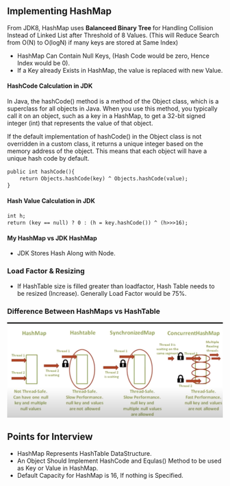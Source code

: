 <h2> Implementing HashMap </h2>

From JDK8, HashMap uses <b> Balanceed Binary Tree </b> for Handling Collision Instead of Linked List after
Threshold of 8 Values. (This will Reduce Search from O(N) to O(logN) if many keys are stored at Same Index)

* HashMap Can Contain Null Keys, (Hash Code would be zero, Hence Index would be 0).
* If a Key already Exists in HashMap, the value is replaced with new Value.

<h4> HashCode Calculation in JDK </h4>
In Java, the hashCode() method is a method of the Object class, which is a superclass for all objects in Java. When you use this method, you typically call it on an object, such as a key in a HashMap, to get a 32-bit signed integer (int) that represents the value of that object.

If the default implementation of hashCode() in the Object class is not overridden in a custom class, it returns a unique integer based on the memory address of the object. This means that each object will have a unique hash code by default.

```
public int hashCode(){
    return Objects.hashCode(key) ^ Objects.hashCode(value);
}
```

<h4> Hash Value Calculation in JDK </h4>

```
int h;
return (key == null) ? 0 : (h = key.hashCode()) ^ (h>>>16);
```

<h4> My HashMap vs JDK HashMap</h4>

* JDK Stores Hash Along with Node.

<h3> Load Factor & Resizing </h3>

* If HashTable size is filled greater than loadfactor, Hash Table needs to be resized (Increase). Generally Load Factor would be 75%.

<h3> Difference Between HashMaps vs HashTable </h3>

![Differences](Images/Differences.png)

<h2> Points for Interview </h2>

* HashMap Represents HashTable DataStructure.
* An Object Should Implement HashCode and Equlas() Method to be used as Key or Value in HashMap.
* Default Capacity for HashMap is 16, If nothing is Specified.